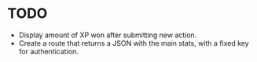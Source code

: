 # TODO

- Display amount of XP won after submitting new action.
- Create a route that returns a JSON with the main stats, with a fixed key for authentication.